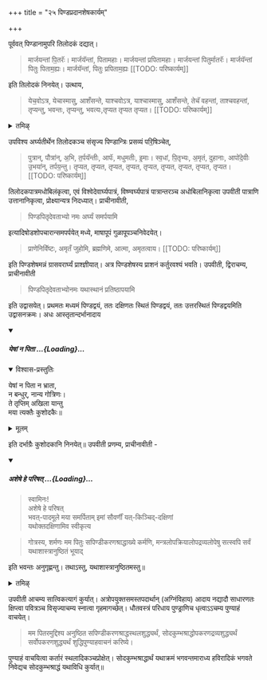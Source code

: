 +++
title = "२५ पिण्डप्रदानशेषकार्यम्"

+++

पूर्ववत् पिण्डानामुपरि तिलोदकं दद्यात्। 

> मार्जयन्तां पि॒तरॅः। मार्जयॅन्तां, पितामहाः। मार्जयन्तां प्रपितामहाः। मार्जयन्तां पितुर्मातरॅः। मार्जयॅन्तां पितुः पिताम॒ह्यः। मार्जयॅन्तां, पितुः प्रपिताम॒ह्यः 
[[TODO: परिष्कार्यम्]]

इति तिलोदकं निनयेत्। उत्थाय, 

> येच॒वोऽत्र, येचास्मासु, आशँसन्ते, याश्चवोऽत्र, याश्चास्मासु, आशँसन्ते, तेचॅ वहन्तां, ताश्चवहन्तां, तृप्यन्तु, भवन्तः, तृप्यन्तु, भवत्यः,तृप्यत तृप्यत तृप्यत।
[[TODO: परिष्कार्यम्]]

<details><summary>तमिऴ्</summary>

## 20 பிண்ட ப்ரதானம்

ப்ராணாயாமம். ப்ராசீநாவீதம். 'கோத்ரஸ்ய + ச்ராத்தே பிது: பித்ரூணா மய்ய த்ருப்த்யர்த்தம், பித்ரு ப்ரேத த்ருப்த்யர்த்தஞ்ச பிண்ட ப்ரதானம் கரிஷ்யே'. அக்நிக்குத் தென் புறத்தில் (விச்வே தேவ விஷ்ணு அர்க்யங்களுக்கு மேல் புறத்தில்) இரு பாகமாக தெற்கு நுனிகளாக தர்ப்பங்களைப் பரப்ப வேண்டும். இரண்டிற்கும் நடுவில் ப்ரேத பிண்டம் வைப்பதற்கு ஒரு தர்ப்பத்தை தெற்கு நுனியாகவே சேர்க்க வேண்டும். ஒரு தொன்னையில் எள்ளைச் சேர்த்து ஜலத்தையும் சேர்த்து அந்த ஜலத்தை “மார்ஜயதாம் பிது: பிதர:, மார்ஜயந்தாம் பிது: பிதாமஹா:, மார்ஜயந்தா பிது: வடக்கே ப்ரபிதாமஹா:" என்று கீழண்டை பரப்பினதில் ஆரம்பித்து மூன்று இடங்களில் தெற்கே முடிக்க வேண்டும்.

</details>

उपविश्य अर्घ्यतीर्थेन तिलोदकञ्च संसृज्य पिण्डान्त्रिः प्रसव्यं परि॒षिञ्चेत्,

> पुत्रान्, पौत्रा॑न्, अ॒भि, त॒र्पयॅन्तीः, आपॅः, मधुमतीः, इ॒माः। स्व॒धां, पि॒तृभ्यः, अ॒मृतं, दुहानाः, आपो॑दे॒वीः उ॒भया॑न्, तर्पय॒न्तु। तृप्यत, तृप्यत, तृप्यत, तृप्यत, तृप्यत, तृप्यत, तृप्यत, तृप्यत, तृप्यत। 
[[TODO: परिष्कार्यम्]]

तिलोदकपात्रमधोबिलंकृत्वा, एवं विश्वेदेवार्घ्यपात्रं, विष्ण्वर्घ्यपात्रं पात्रान्तरञ्च अधोबिलानिकृत्वा उपवीती पात्राणि उत्तानानिकृत्वा, प्रोक्ष्यान्यत्र निदध्यात्। प्राचीनावीती, 

> पिण्डपितृदेवताभ्यो नमः अर्घ्यं समर्पयामि 

इत्यादिषोडशोपचारान्समपर्पयेत् मध्ये, माषापूपं गुळापूपञ्चनिवेदयेत्।

> प्राणेनिवॅिष्टः, अमृतँ जुहोमि, ब्रह्मणिमे, आत्मा, अमृतत्वाय। 
[[TODO: परिष्कार्यम्]]

इति पिण्डशेषमन्नं ग्रासवरार्घ्यं प्राश्ज्ञीयात्। अत्र पिण्डशेषस्य प्राशनं कर्तुरवश्यं भवति। उपवीती, द्विराचम्य, प्राचीनावीती 

> पिण्डपितृदेवताभ्योनमः यथास्थानं प्रतिष्ठापयामि 

इति उद्वासयेत्। प्रथमतः मध्यमं पिण्डद्वयं, ततः दक्षिणतः स्थितं पिण्डद्वयं, ततः उत्तरस्थितं पिण्डद्वयमिति उद्वासनक्रमः। अधः आस्तृतान्दर्भानादाय 

<div class="js_include" includetitle="false" newlevelforh1="5" unfilled url="/vedAH_yajuH/taittirIyam/sUtram/ApastambaH/gRhyam/paddhatiH/mantrAdi/yeShAM_na_pitA.md">
<details open><summary><h5>येषां न पिता ...{Loading}...</h5></summary>
<details open><summary>विश्वास-प्रस्तुतिः</summary>

येषां न पिता न भ्राता,  
न बन्धुर्, नान्य गोत्रिणः।  
ते तृप्तिम् अखिला यान्तु  
मया त्यक्तैः कुशोदकैः॥ 
</details>

<details><summary>मूलम्</summary>

येषां न पिता न भ्राता, न बन्धुः, नान्य गोत्रिणः।  
ते तृप्तिम् अखिला यान्तु मया त्यक्तैः कुशोदकैः॥ 
</details>
</details>
</div>  

इति दर्भाग्रैः कुशोदकानि निनयेत्॥ उपवीती प्रणम्य, प्राचीनावीती - 

<div class="js_include" includetitle="false" newlevelforh1="5" unfilled url="/vedAH_yajuH/taittirIyam/sUtram/ApastambaH/gRhyam/paddhatiH/shrIvaiShNavaH/mantrAdi/asheShe_pariShat_svIkRtya.md">
<details open><summary><h5>अशेषे हे परिषत् ...{Loading}...</h5></summary>

> स्वामिनः!  
अशेषे हे परिषत्  
भवत्-पादमूले मया समर्पिताम् इमां सौवर्णीं यत्-किञ्चिद्-दक्षिणां  
यथोक्तदक्षिणामिव स्वीकृत्य  

</details>
</div>  

> गोत्रस्य, शर्मणः मम पितुः सपिण्डीकरणश्राद्धाख्ये कर्मणि, मन्त्रलोपक्रियालोपद्रव्यलोपेषु सत्स्वपि सर्वं यथाशास्त्रानुष्ठितं भूयाद्

इति भवन्तः अनुगृह्णन्तु। तथाऽस्तु, यथाशास्त्रानुष्ठितमस्तु॥

<details><summary>तमिऴ्</summary>
 
அவ்விதம் "மார்ஜயந்தாம் பிதுர் மாதர:, மார்ஜயந்தாம் பிது: பிதாமஹ்ய:, மார்ஜயந்தாம் பிது: ப்ரபிதாமஹ்ய:" என்பதாக மேலண்டையிலும் வடக்கிலிருந்து தெற்காக மூன்று இடங்களில் முடிக்க வேண்டும். "மார்ஜயந்தாம் மம பிதா ப்ரேத:" என்று நடுவில் இடப்பட்ட தர்ப்பத்தின் மேல் பித்ரு தீர்த்தத்தினால் சேர்க்க வேண்டும்.

“ஏதத்தே பிதுஸ்தத சர்மந்" இப்படியாக ஆறு பிண்டங்களை வைத்து ப்ரேத பிண்டத்தைக் கையில் ஸாவ தானமாக எடுத்துக் கொண்டு “கோத்ரஸ்ய + ச்ராத்தே கோத்ராய சர்மணே பித்ரே ப்ரேதாய ஏதம் பிண்டம் ததாமி” என்று தெற்கு வடக்காக வைக்க வேண்டும். எழுந்திருந்து `கோத்ர, சர்மந் பித: ப்ரேத ஏதம் பிண்டம் உபதிஷ்ட" என்று உபஸ்தானத்தையும் செய்ய வேண்டும்.

</details>

उपवीती आचम्य सात्विकत्यागं कुर्यात्। अत्रोपयुक्तसमस्तपदार्थान् (अग्निंविहाय) आदाय नद्यादौ साधारणतः क्षिप्त्वा पवित्रञ्च विसृज्याचम्य स्नात्वा गृहमागच्छेत्। धौतवस्त्रं परिधाय पुण्ड्राणिच धृत्वाऽऽचम्य पुण्याहं वाचयेत्। 

> मम पितरमुद्दिश्य अनुष्ठित सपिण्डीकरणश्राद्धस्थलशुद्ध्यर्थं, सोदकुम्भश्राद्धोपकरणद्रव्यशुद्ध्यर्थं सर्वोपकरणशुद्ध्यर्थं शुद्धिपुण्याहवाचनं करिष्ये।

पुण्याहं वाचयित्वा कर्तारं स्थलादिकञ्चप्रोक्षेत्। सोदकुम्भश्राद्धार्थं यथाक्रमं भगवन्तमाराध्य हविरादिकं भगवते निवेद्यच सोदकुम्भश्राद्धं यथाविधि कुर्यात्॥